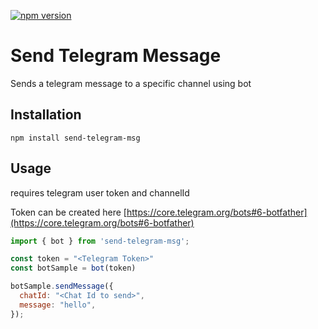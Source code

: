 [![npm version](https://badge.fury.io/js/send-telegram-msg.svg)](https://badge.fury.io/js/send-telegram-msg)

# Send Telegram Message

Sends a telegram message to a specific channel using bot

## Installation

```
npm install send-telegram-msg
```

## Usage

requires telegram user token and channelId

Token can be created here [https://core.telegram.org/bots#6-botfather](https://core.telegram.org/bots#6-botfather)


```javascript
import { bot } from 'send-telegram-msg';

const token = "<Telegram Token>"
const botSample = bot(token)

botSample.sendMessage({
  chatId: "<Chat Id to send>",
  message: "hello",
});
```
